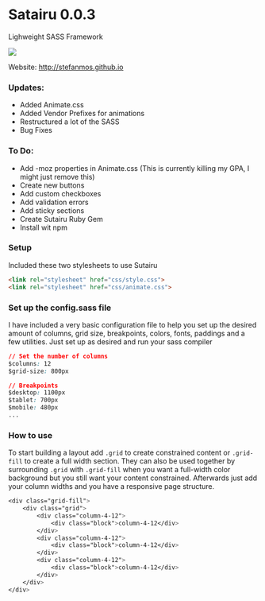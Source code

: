 # Satairu 0.0.3
Lighweight SASS Framework

<a href="https://codeclimate.com/github/stefanmos/Sutairu"><img src="https://codeclimate.com/github/stefanmos/Sutairu/badges/gpa.svg" /></a>

Website: http://stefanmos.github.io

### Updates:
- Added Animate.css
- Added Vendor Prefixes for animations
- Restructured a lot of the SASS
- Bug Fixes

### To Do:
- Add -moz properties in Animate.css (This is currently killing my GPA, I might just remove this)
- Create new buttons
- Add custom checkboxes
- Add validation errors
- Add sticky sections
- Create Sutairu Ruby Gem
- Install wit npm

### Setup

Included these two stylesheets to use Sutairu

```html
<link rel="stylesheet" href="css/style.css">
<link rel="stylesheet" href="css/animate.css">
```

### Set up the config.sass file

I have included a very basic configuration file to help you set up the desired amount of columns, grid size, breakpoints, colors, fonts, paddings and a few utilities. Just set up as desired and run your sass compiler

```css
// Set the number of columns
$columns: 12
$grid-size: 800px

// Breakpoints
$desktop: 1100px
$tablet: 700px
$mobile: 480px
...
```

### How to use

To start building a layout add `.grid` to create constrained content or `.grid-fill` to create a full width section. They can also be used together by surrounding `.grid` with `.grid-fill` when you want a full-width color background but you still want your content constrained. Afterwards just add your column widths and you have a responsive page structure.

```css
<div class="grid-fill">
    <div class="grid">  
        <div class="column-4-12">
            <div class="block">column-4-12</div>
        </div>
        <div class="column-4-12">
            <div class="block">column-4-12</div>
        </div>
        <div class="column-4-12">
            <div class="block">column-4-12</div>
        </div>
    </div>
</div>
```


